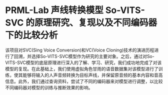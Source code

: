 # PRML-Lab 声线转换模型 So-VITS-SVC 的原理研究、复现以及不同编码器下的比较分析
该项目对SVC(Sing Voice Conversion)和VC(Voice Cloning)技术的演进历程进行了回溯，并选择So-VITS-SVC模型作为研究的主要对象。之后，通过对So-VITS-SVC模型的底层原理进行深入的了解、学习、研究，我们成功地完成了对该模型的复现。在此基础上，我们使用虚拟角色甘雨的语音数据集对该模型进行了训练，使其能够将输入的人声音频转换为目标声线，并保留原音频的基本内容和音高信息。此外，我们通过查询资料，尝试了不同的编码器来对模型进行调整，以比较不同编码器对模型的训练与推断效果的影响。
